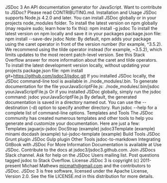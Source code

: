 JSDoc 3 An API documentation generator for JavaScript. Want to contribute to JSDoc? Please read CONTRIBUTING.md. Installation and Usage JSDoc supports Node.js 4.2.0 and later. You can install JSDoc globally or in your projects node_modules folder. To install the latest version on npm globally (may require sudo; learn how to fix this): npm install -g jsdoc To install the latest version on npm locally and save it in your packages package.json file: npm install --save-dev jsdoc Note: By default, npm adds your package using the caret operator in front of the version number (for example, ^3.5.2). We recommend using the tilde operator instead (for example, ~3.5.2), which limits updates to the most recent patch-level version. See this Stack Overflow answer for more information about the caret and tilde operators. To install the latest development version locally, without updating your projects package.json file: npm install git+https://github.com/jsdoc3/jsdoc.git If you installed JSDoc locally, the JSDoc command-line tool is available in ./node_modules/.bin. To generate documentation for the file yourJavaScriptFile.js: ./node_modules/.bin/jsdoc yourJavaScriptFile.js Or if you installed JSDoc globally, simply run the jsdoc command: jsdoc yourJavaScriptFile.js By default, the generated documentation is saved in a directory named out. You can use the --destination (-d) option to specify another directory. Run jsdoc --help for a complete list of command-line options. Templates and Tools The JSDoc community has created numerous templates and other tools to help you generate and customize your documentation. Here are just a few: Templates jaguarjs-jsdoc DocStrap (example) jsdoc3Template (example) minami docdash (example) tui-jsdoc-template (example) Build Tools JSDoc Grunt plugin JSDoc Gulp plugin Other Tools jsdoc-to-markdown Integrating GitBook with JSDoc For More Information Documentation is available at Use JSDoc. Contribute to the docs at jsdoc3/jsdoc3.github.com. Join JSDocs Slack channel. Ask for help on the JSDoc Users mailing list. Post questions tagged jsdoc to Stack Overflow. License JSDoc 3 is copyright (c) 2011-present Michael Mathews micmath@gmail.com and the contributors to JSDoc. JSDoc 3 is free software, licensed under the Apache License, Version 2.0. See the file LICENSE.md in this distribution for more details.